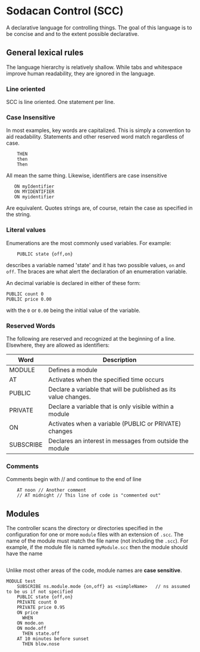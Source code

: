 
# Sodacan Control (SCC)
A declarative language for controlling things. 
The goal of this language is to be concise and and to the extent possible declarative. 
## General lexical rules
The language hierarchy is relatively shallow. While tabs and whitespace improve human readability, they are ignored in the language.
### Line oriented
SCC is line oriented. One statement per line.
### Case Insensitive
In most examples, key words are capitalized. This is simply a convention to aid readability. Statements and other reserved word match regardless of case.
``` 
	THEN
	then
	Then
``` 
All mean the same thing. Likewise, identifiers are case insensitive
```LOCAL myIdentifer
   ON myIdentifier
   ON MYIDENTIFIER
   ON myidentifier
```
Are equivalent.
Quotes strings are, of course, retain the case as specified in the string.
### Literal values
Enumerations are the most commonly used variables. For example:
```	
	PUBLIC state {off,on}
```
describes a variable named 'state' and it has two possible values, `on` and `off`.
The braces are what alert the declaration of an enumeration variable.

An decimal variable is declared in either of these form:
```	
PUBLIC count 0
PUBLIC price 0.00
```
with the `0` or `0.00` being the initial value of the variable.


### Reserved Words
The following are reserved and recognized at the beginning of a line. Elsewhere, they are allowed as identifiers:

 | Word        | Description |
 | ----------- | ----------- |
 | MODULE      | Defines a module       |
 | AT          | Activates when the specified time occurs        |
 | PUBLIC | Declare a variable that will be published as its value changes.|
 | PRIVATE | Declare a variable that is only visible within a module |
 | ON | Activates when a variable (PUBLIC or PRIVATE) changes |
 | SUBSCRIBE | Declares an interest in messages from outside the module|
 
### Comments
Comments begin with // and continue to the end of line
```// A Comment
	AT noon // Another comment
	// AT midnight // This line of code is "commented out"
```

## Modules
The controller scans the directory or directories specified in the configuration for one or more `module` files with an extension of `.scc`. The name of the module must match the file name (not including the `.scc`). For example, if the module file is named `myModule.scc` then the module should have the name
```module myModule
```
Unlike most other areas of the code, module names are **case sensitive**.

```// Comment
MODULE test
	SUBSCRIBE ns.module.mode {on,off} as <simpleName>	// ns assumed to be us if not specified
	PUBLIC state {off,on}
	PRIVATE count 0
	PRIVATE price 0.95
	ON price
	  WHEN 
	ON mode.on
	ON mode.off
	  THEN state.off
	AT 10 minutes before sunset
	  THEN blow.nose

```
